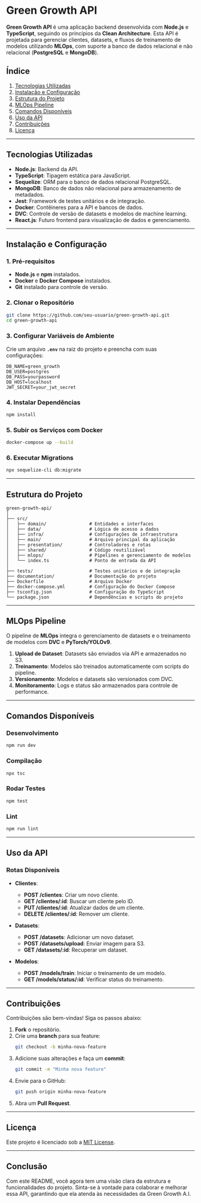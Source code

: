 
# **Green Growth API**

**Green Growth API** é uma aplicação backend desenvolvida com **Node.js** e **TypeScript**, seguindo os princípios da **Clean Architecture**. Esta API é projetada para gerenciar clientes, datasets, e fluxos de treinamento de modelos utilizando **MLOps**, com suporte a banco de dados relacional e não relacional (**PostgreSQL** e **MongoDB**). 

## **Índice**

1. [Tecnologias Utilizadas](#tecnologias-utilizadas)  
2. [Instalação e Configuração](#instalação-e-configuração)  
3. [Estrutura do Projeto](#estrutura-do-projeto)  
4. [MLOps Pipeline](#mlops-pipeline)  
5. [Comandos Disponíveis](#comandos-disponíveis)  
6. [Uso da API](#uso-da-api)  
7. [Contribuições](#contribuições)  
8. [Licença](#licença)  

---

## **Tecnologias Utilizadas**

- **Node.js**: Backend da API.  
- **TypeScript**: Tipagem estática para JavaScript.  
- **Sequelize**: ORM para o banco de dados relacional PostgreSQL.  
- **MongoDB**: Banco de dados não relacional para armazenamento de metadados.  
- **Jest**: Framework de testes unitários e de integração.  
- **Docker**: Contêineres para a API e bancos de dados.  
- **DVC**: Controle de versão de datasets e modelos de machine learning.  
- **React.js**: Futuro frontend para visualização de dados e gerenciamento.

---

## **Instalação e Configuração**

### **1. Pré-requisitos**

- **Node.js** e **npm** instalados.  
- **Docker** e **Docker Compose** instalados.  
- **Git** instalado para controle de versão.

### **2. Clonar o Repositório**

```bash
git clone https://github.com/seu-usuario/green-growth-api.git
cd green-growth-api
```

### **3. Configurar Variáveis de Ambiente**

Crie um arquivo **`.env`** na raiz do projeto e preencha com suas configurações:

```plaintext
DB_NAME=green_growth
DB_USER=postgres
DB_PASS=yourpassword
DB_HOST=localhost
JWT_SECRET=your_jwt_secret
```

### **4. Instalar Dependências**

```bash
npm install
```

### **5. Subir os Serviços com Docker**

```bash
docker-compose up --build
```

### **6. Executar Migrations**

```bash
npx sequelize-cli db:migrate
```

---

## **Estrutura do Projeto**

```plaintext
green-growth-api/
│
├── src/
│   ├── domain/                # Entidades e interfaces
│   ├── data/                  # Lógica de acesso a dados
│   ├── infra/                 # Configurações de infraestrutura
│   ├── main/                  # Arquivo principal da aplicação
│   ├── presentation/          # Controladores e rotas
│   ├── shared/                # Código reutilizável
│   ├── mlops/                 # Pipelines e gerenciamento de modelos
│   └── index.ts               # Ponto de entrada da API
│
├── tests/                     # Testes unitários e de integração
├── documentation/             # Documentação do projeto
├── Dockerfile                 # Arquivo Docker
├── docker-compose.yml         # Configuração do Docker Compose
├── tsconfig.json              # Configuração do TypeScript
└── package.json               # Dependências e scripts do projeto
```

---

## **MLOps Pipeline**

O pipeline de **MLOps** integra o gerenciamento de datasets e o treinamento de modelos com **DVC** e **PyTorch/YOLOv9**.

1. **Upload de Dataset**: Datasets são enviados via API e armazenados no S3.
2. **Treinamento**: Modelos são treinados automaticamente com scripts do pipeline.
3. **Versionamento**: Modelos e datasets são versionados com DVC.
4. **Monitoramento**: Logs e status são armazenados para controle de performance.

---

## **Comandos Disponíveis**

### **Desenvolvimento**
```bash
npm run dev
```

### **Compilação**
```bash
npx tsc
```

### **Rodar Testes**
```bash
npm test
```

### **Lint**
```bash
npm run lint
```

---

## **Uso da API**

### **Rotas Disponíveis**

- **Clientes**:
  - **POST /clientes**: Criar um novo cliente.
  - **GET /clientes/:id**: Buscar um cliente pelo ID.
  - **PUT /clientes/:id**: Atualizar dados de um cliente.
  - **DELETE /clientes/:id**: Remover um cliente.

- **Datasets**:
  - **POST /datasets**: Adicionar um novo dataset.
  - **POST /datasets/upload**: Enviar imagem para S3.
  - **GET /datasets/:id**: Recuperar um dataset.

- **Modelos**:
  - **POST /models/train**: Iniciar o treinamento de um modelo.
  - **GET /models/status/:id**: Verificar status do treinamento.

---

## **Contribuições**

Contribuições são bem-vindas! Siga os passos abaixo:

1. **Fork** o repositório.
2. Crie uma **branch** para sua feature:
   ```bash
   git checkout -b minha-nova-feature
   ```
3. Adicione suas alterações e faça um **commit**:
   ```bash
   git commit -m "Minha nova feature"
   ```
4. Envie para o GitHub:
   ```bash
   git push origin minha-nova-feature
   ```
5. Abra um **Pull Request**.

---

## **Licença**

Este projeto é licenciado sob a [MIT License](https://opensource.org/licenses/MIT).

---

## **Conclusão**

Com este README, você agora tem uma visão clara da estrutura e funcionalidades do projeto. Sinta-se à vontade para colaborar e melhorar essa API, garantindo que ela atenda às necessidades da Green Growth A.I.